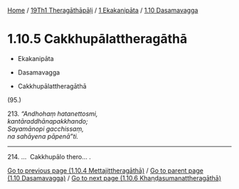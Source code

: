 
[Home](/) / [19Th1 Theragāthāpāḷi](../...md) / [1 Ekakanipāta](...md) / [1.10 Dasamavagga](../19Th1/1/1.10.md)

# 1.10.5 Cakkhupālattheragāthā

* Ekakanipāta

* Dasamavagga

* Cakkhupālattheragāthā

(95.)

213\. _“Andhohaṃ hatanettosmi,_  
_kantāraddhānapakkhando;_  
_Sayamānopi gacchissaṃ,_  
_na sahāyena pāpenā”ti._  


---

214\. …  Cakkhupālo thero… .



[Go to previous page (1.10.4 Mettajittheragāthā)](1.10.4.md) / [Go to parent page (1.10 Dasamavagga)](../19Th1/1/1.10.md) / [Go to next page (1.10.6 Khaṇḍasumanattheragāthā)](1.10.6.md)


